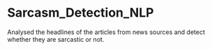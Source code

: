 # Sarcasm_Detection_NLP

 Analysed the headlines of the articles from news sources and detect whether they are sarcastic or not.
